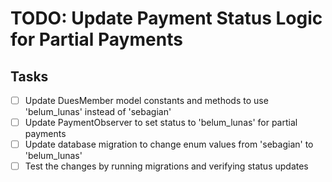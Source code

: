 # TODO: Update Payment Status Logic for Partial Payments

## Tasks
- [ ] Update DuesMember model constants and methods to use 'belum_lunas' instead of 'sebagian'
- [ ] Update PaymentObserver to set status to 'belum_lunas' for partial payments
- [ ] Update database migration to change enum values from 'sebagian' to 'belum_lunas'
- [ ] Test the changes by running migrations and verifying status updates
